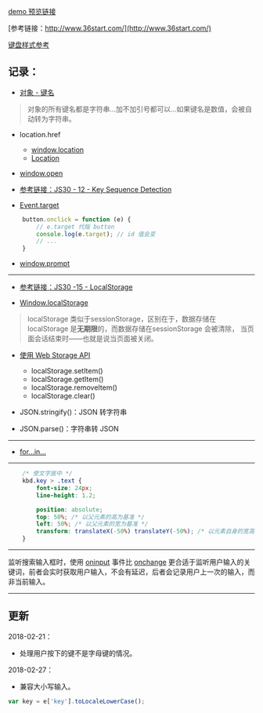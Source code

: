 [demo 预览链接](https://hehe1111.github.io/js_demo/nav-kbd/index.html)

[参考链接：http://www.36start.com/](http://www.36start.com/)

[键盘样式参考](http://mcdlr.com/key-sheet/)

## 记录：
- [对象 - 键名](http://javascript.ruanyifeng.com/grammar/object.html#toc2)
> 对象的所有键名都是字符串...加不加引号都可以...如果键名是数值，会被自动转为字符串。

- location.href
    - [window.location](https://developer.mozilla.org/zh-CN/docs/Web/API/Window/location)
    - [Location](https://developer.mozilla.org/zh-CN/docs/Web/API/Location)

- [window.open](https://developer.mozilla.org/zh-CN/docs/Web/API/Window/open)
- [参考链接：JS30 - 12 - Key Sequence Detection](https://github.com/hehe1111/js_demo/blob/master/js30/12%20-%20Key%20Sequence%20Detection/README.md)
- [Event.target](https://developer.mozilla.org/zh-CN/docs/Web/API/Event/target)
```javascript
    button.onclick = function (e) {
        // e.target 代指 button
        console.log(e.target); // id 值会变
        // ...
    }
```

- [window.prompt](https://developer.mozilla.org/zh-CN/docs/Web/API/Window/prompt)

---

- [参考链接：JS30 -15 - LocalStorage](https://github.com/hehe1111/js_demo/blob/master/js30/15%20-%20LocalStorage/README.md)

- [Window.localStorage](https://developer.mozilla.org/zh-CN/docs/Web/API/Window/localStorage)
> localStorage 类似于sessionStorage，区别在于，数据存储在 localStorage 是**无期限**的，而数据存储在sessionStorage 会被清除， 当页面会话结束时——也就是说当页面被关闭。

- [使用 Web Storage API](https://developer.mozilla.org/zh-CN/docs/Web/API/Web_Storage_API/Using_the_Web_Storage_API)
    - localStorage.setItem()
    - localStorage.getItem()
    - localStorage.removeItem()
    - localStorage.clear()

- JSON.stringify()：JSON 转字符串
- JSON.parse()：字符串转 JSON

---

- [for...in...](http://javascript.ruanyifeng.com/grammar/array.html#toc4)

---

```css
    /* 使文字居中 */
    kbd.key > .text {
        font-size: 24px;
        line-height: 1.2;

        position: absolute;
        top: 50%; /* 以父元素的高为基准 */
        left: 50%; /* 以父元素的宽为基准 */
        transform: translateX(-50%) translateY(-50%); /* 以元素自身的宽高为基准 */
    }
```

---

监听搜索输入框时，使用 [oninput](https://developer.mozilla.org/en-US/docs/Mozilla/Tech/XUL/Attribute/oninput) 事件比 [onchange](https://developer.mozilla.org/en-US/docs/Mozilla/Tech/XUL/Attribute/onchange) 更合适于监听用户输入的关键词，前者会实时获取用户输入，不会有延迟，后者会记录用户上一次的输入，而非当前输入。

---

## 更新
2018-02-21：
- 处理用户按下的键不是字母键的情况。

2018-02-27：
- 兼容大小写输入。
```javascript
var key = e['key'].toLocaleLowerCase();
```